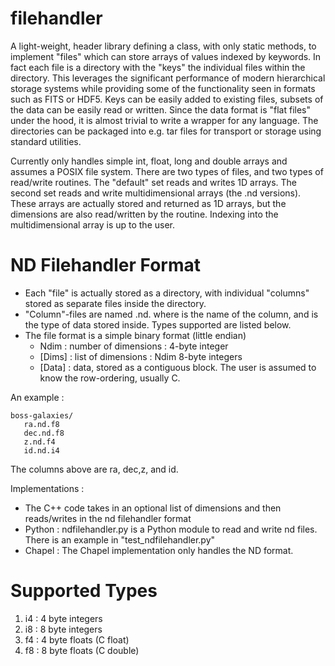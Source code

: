 # filehandler

A light-weight, header library defining a class, with only static methods,
to implement "files" which can store arrays of values indexed by keywords.
In fact each file is a directory with the "keys" the individual files
within the directory.  This leverages the significant performance of modern
hierarchical storage systems while providing some of the functionality seen
in formats such as FITS or HDF5.  Keys can be easily added to existing files,
subsets of the data can be easily read or written.  Since the data format is
"flat files" under the hood, it is almost trivial to write a wrapper for
any language.  The directories can be packaged into e.g. tar files for
transport or storage using standard utilities.

Currently only handles simple int, float, long and double arrays and
assumes a POSIX file system.
There are two types of files, and two types of read/write routines.
The "default" set reads and writes 1D arrays.
The second set reads and write multidimensional arrays (the .nd versions).
These arrays are actually stored and returned as 1D arrays, but the
dimensions are also read/written by the routine.  Indexing into the
multidimensional array is up to the user.


ND Filehandler Format
=====================

* Each "file" is actually stored as a directory, with individual "columns"
stored as separate files inside the directory.
* "Column"-files are named <colname>.nd.<type> where <colname> is the name of 
the column, and <type> is the type of data stored inside. Types supported are listed below.
* The file format is a simple binary format (little endian)
  * Ndim : number of dimensions : 4-byte integer
  * [Dims] : list of dimensions : Ndim 8-byte integers
  * [Data] : data, stored as a contiguous block. The user is assumed to know the row-ordering, 
      usually C.

An example :

```
boss-galaxies/
   ra.nd.f8
   dec.nd.f8
   z.nd.f4
   id.nd.i4
```

The columns above are ra, dec,z, and id.

Implementations :
* The C++ code takes in an optional list of dimensions and then reads/writes in the nd filehandler format
* Python : ndfilehandler.py is a Python module to read and write nd files. There is an example in "test_ndfilehandler.py"
* Chapel : The Chapel implementation only handles the ND format.


Supported Types 
===============

1. i4 : 4 byte integers
2. i8 : 8 byte integers
3. f4 : 4 byte floats (C float)
4. f8 : 8 byte floats (C double)
